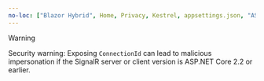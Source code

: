```yaml
---
no-loc: ["Blazor Hybrid", Home, Privacy, Kestrel, appsettings.json, "ASP.NET Core Identity", cookie, Cookie, Blazor, "Blazor Server", "Blazor WebAssembly", "Identity", "Let's Encrypt", Razor, SignalR]
---
```

> [!WARNING]
> Security warning: Exposing `ConnectionId` can lead to malicious impersonation if the SignalR server or client version is ASP.NET Core 2.2 or earlier.
